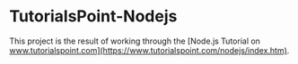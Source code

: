 # TutorialsPoint-Nodejs

This project is the result of working through the [Node.js Tutorial on www.tutorialspoint.com](https://www.tutorialspoint.com/nodejs/index.htm).